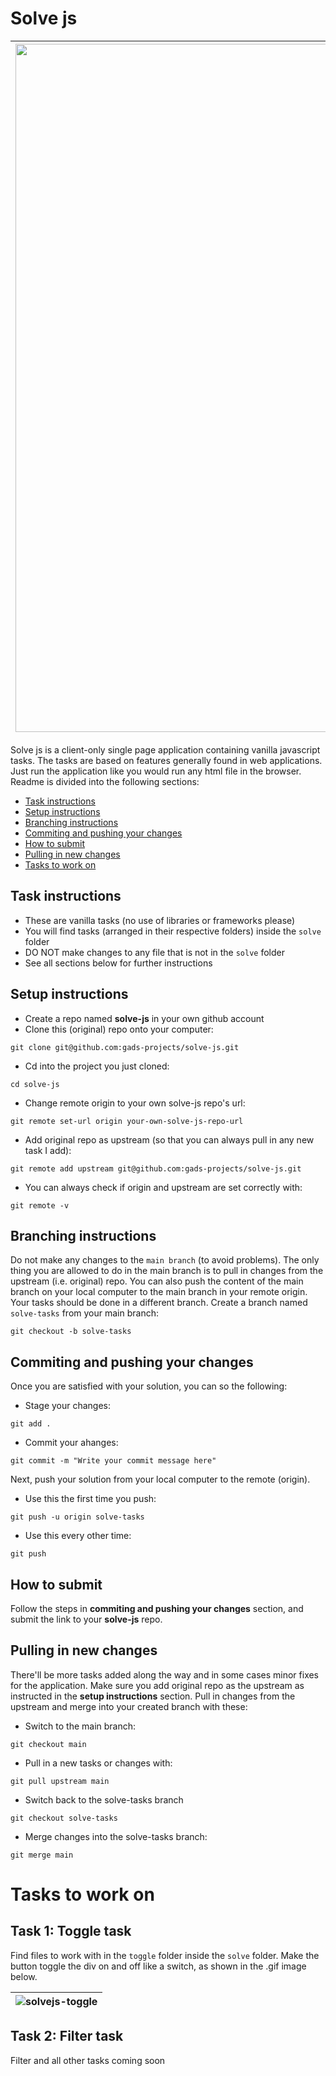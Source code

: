 # Solve js
|<img width="1101" alt="solvejs-image" src="https://user-images.githubusercontent.com/45185388/131930669-dd2829c1-a4e4-4154-b8e2-e5e7c03321e8.png">|
|--|

Solve js is a client-only single page application containing vanilla javascript tasks. The tasks are based on features generally found in web applications. Just run the application like you would run any html file in the browser. Readme is divided into the following sections:
- [Task instructions](#task-instructions)
- [Setup instructions](#setup-instructions)
- [Branching instructions](#branching-instructions)
- [Commiting and pushing your changes](#commiting-and-pushing-your-changes)
- [How to submit](#how-to-submit)
- [Pulling in new changes](#pulling-in-new-changes)
- [Tasks to work on](#tasks-to-work-on)

## Task instructions
* These are vanilla tasks (no use of libraries or frameworks please)
* You will find tasks (arranged in their respective folders) inside the `solve` folder
* DO NOT make changes to any file that is not in the `solve` folder
* See all sections below for further instructions

## Setup instructions
* Create a repo named **solve-js** in your own github account
* Clone this (original) repo onto your computer: 
````
git clone git@github.com:gads-projects/solve-js.git
````
* Cd into the project you just cloned:
````
cd solve-js
````
* Change remote origin to your own solve-js repo's url: 
````
git remote set-url origin your-own-solve-js-repo-url
````
* Add original repo as upstream (so that you can always pull in any new task I add): 
````
git remote add upstream git@github.com:gads-projects/solve-js.git
````
* You can always check if origin and upstream are set correctly with:
````
git remote -v
````

## Branching instructions
Do not make any changes to the `main branch` (to avoid problems). The only thing you are allowed to do in the main branch is to pull in changes from the upstream (i.e. original) repo. You can also push the content of the main branch on your local computer to the main branch in your remote origin. Your tasks should be done in a different branch. Create a branch named `solve-tasks` from your main branch:
````
git checkout -b solve-tasks
````

## Commiting and pushing your changes
Once you are satisfied with your solution, you can so the following:
* Stage your changes:
````
git add .
````
* Commit your ahanges:
````
git commit -m "Write your commit message here"
````
Next, push your solution from your local computer to the remote (origin).
* Use this the first time you push:
````
git push -u origin solve-tasks
````
* Use this every other time:
````
git push
````

## How to submit
Follow the steps in **commiting and pushing your changes** section, and submit the link to your **solve-js** repo.

## Pulling in new changes

There'll be more tasks added along the way and in some cases minor fixes for the application. Make sure you add original repo as the upstream as instructed in the **setup instructions** section. Pull in changes from the upstream and merge into your created branch with these:
* Switch to the main branch:
````
git checkout main
````

* Pull in a new tasks or changes with:
````
git pull upstream main
````

* Switch back to the solve-tasks branch
````
git checkout solve-tasks
````

* Merge changes into the solve-tasks branch:
````
git merge main
````

# Tasks to work on

## Task 1: Toggle task

Find files to work with in the `toggle` folder inside the `solve` folder. Make the button toggle the div on and off like a switch, as shown in the .gif image below.

|![solvejs-toggle](https://user-images.githubusercontent.com/45185388/131866859-adb49d23-710b-4d89-a602-e146273fd785.gif)|
|--|

## Task 2: Filter task
Filter and all other tasks coming soon
